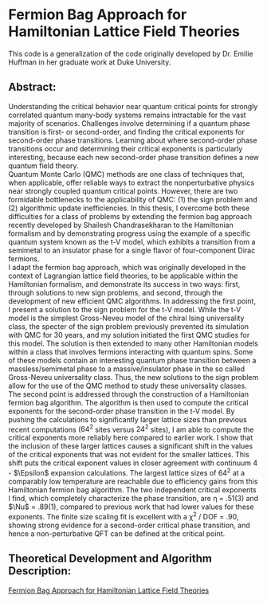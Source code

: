 # Fermion Bag Approach for Hamiltonian Lattice Field Theories

This code is a generalization of the code originally developed by Dr. Emilie Huffman in her graduate work at Duke University. 

## Abstract:
Understanding the critical behavior near quantum critical points for strongly correlated 
quantum many-body systems remains intractable for the vast majority of
scenarios. Challenges involve determining if a quantum phase transition is first- or
second-order, and finding the critical exponents for second-order phase transitions.
Learning about where second-order phase transitions occur and determining their
critical exponents is particularly interesting, because each new second-order phase
transition defines a new quantum field theory.
<br>
Quantum Monte Carlo (QMC) methods are one class of techniques that, when
applicable, offer reliable ways to extract the nonperturbative physics near strongly
coupled quantum critical points. However, there are two formidable bottlenecks to
the applicability of QMC: (1) the sign problem and (2) algorithmic update inefficiencies. 
In this thesis, I overcome both these difficulties for a class of problems by
extending the fermion bag approach recently developed by Shailesh Chandrasekharan to the
Hamiltonian formalism and by demonstrating progress using the example
of a specific quantum system known as the t-V model, which exhibits a transition
from a semimetal to an insulator phase for a single flavor of four-component Dirac
fermions.
<br>
I adapt the fermion bag approach, which was originally developed in the context
of Lagrangian lattice field theories, to be applicable within the Hamiltonian formalism, 
and demonstrate its success in two ways: first, through solutions to new sign
problems, and second, through the development of new efficient QMC algorithms. In
addressing the first point, I present a solution to the sign problem for the t-V model.
While the t-V model is the simplest Gross-Neveu model of the chiral Ising universality 
class, the specter of the sign problem previously prevented its simulation with
QMC for 30 years, and my solution initiated the first QMC studies for this model.
The solution is then extended to many other Hamiltonian models within a class that
involves fermions interacting with quantum spins. Some of these models contain an
interesting quantum phase transition between a massless/semimetal phase to a 
massive/insulator phase in the so called Gross-Neveu universality class. Thus, the new
solutions to the sign problem allow for the use of the QMC method to study these
universality classes.
<br>
The second point is addressed through the construction of a Hamiltonian fermion
bag algorithm. The algorithm is then used to compute the critical exponents for the
second-order phase transition in the t-V model. By pushing the calculations to 
significantly larger lattice sizes than previous recent computations ($64^2$
sites versus $24^2$ sites), I am able to compute the critical exponents more reliably here compared to
earlier work. I show that the inclusion of these larger lattices causes a significant
shift in the values of the critical exponents that was not evident for the smaller lattices. 
This shift puts the critical exponent values in closer agreement with continuum
4 - $\Epsilon$ expansion calculations. The largest lattice sizes of $64^2$ at a comparably low
temperature are reachable due to efficiency gains from this Hamiltonian fermion bag
algorithm. The two independent critical exponents I find, which completely characterize 
the phase transition, are η = .51(3) and $\Nu$ = .89(1), compared to previous
work that had lower values for these exponents. The finite size scaling fit is excellent
with a χ$^2$ / DOF = .90, showing strong evidence for a second-order critical phase
transition, and hence a non-perturbative QFT can be defined at the critical point.
<br>
## Theoretical Development and Algorithm Description:
[Fermion Bag Approach for Hamiltonian Lattice Field Theories](https://arxiv.org/abs/1912.11776)
